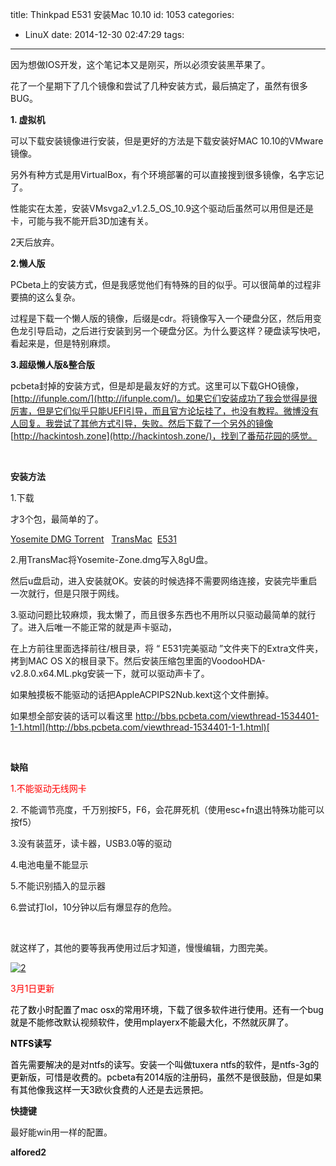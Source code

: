 title: Thinkpad E531 安装Mac 10.10
id: 1053
categories:
  - LinuX
date: 2014-12-30 02:47:29
tags:
---

因为想做IOS开发，这个笔记本又是刚买，所以必须安装黑苹果了。

花了一个星期下了几个镜像和尝试了几种安装方式，最后搞定了，虽然有很多BUG。

**1\. 虚拟机**

<!--more-->

可以下载安装镜像进行安装，但是更好的方法是下载安装好MAC 10.10的VMware镜像。

另外有种方式是用VirtualBox，有个环境部署的可以直接搜到很多镜像，名字忘记了。

性能实在太差，安装VMsvga2_v1.2.5_OS_10.9这个驱动后虽然可以用但是还是卡，可能与我不能开启3D加速有关。

2天后放弃。

**2.懒人版**

PCbeta上的安装方式，但是我感觉他们有特殊的目的似乎。可以很简单的过程非要搞的这么复杂。

过程是下载一个懒人版的镜像，后缀是cdr。将镜像写入一个硬盘分区，然后用变色龙引导启动，之后进行安装到另一个硬盘分区。为什么要这样？硬盘读写快吧，看起来是，但是特别麻烦。

**3.超级懒人版&amp;整合版**

pcbeta封掉的安装方式，但是却是最友好的方式。这里可以下载GHO镜像，[http://ifunple.com/](http://ifunple.com/)。如果它们安装成功了我会觉得是很厉害，但是它们似乎只能UEFI引导，而且官方论坛挂了，也没有教程。微博没有人回复。我尝试了其他方式引导，失败。然后下载了一个另外的镜像 [http://hackintosh.zone](http://hackintosh.zone/)，找到了番茄花园的感觉。

&nbsp;

**安装方法**

1.下载

才3个包，最简单的了。

[Yosemite DMG Torrent](http://7xnueu.com1.z0.glb.clouddn.com/2014/12/Yosemite-DMG-Torrent.zip)   [TransMac](http://7xnueu.com1.z0.glb.clouddn.com/2014/12/TransMac.zip)  [E531](http://7xnueu.com1.z0.glb.clouddn.com/2014/12/E531.zip)

2.用TransMac将Yosemite-Zone.dmg写入8gU盘。

然后u盘启动，进入安装就OK。安装的时候选择不需要网络连接，安装完毕重启一次就行，但是只限于网线。

3.驱动问题比较麻烦，我太懒了，而且很多东西也不用所以只驱动最简单的就行了。进入后唯一不能正常的就是声卡驱动，

在上方前往里面选择前往/根目录，将 “ E531完美驱动 ”文件夹下的Extra文件夹，拷到MAC OS X的根目录下。然后安装压缩包里面的VoodooHDA-v2.8.0.x64.ML.pkg安装一下，就可以驱动声卡了。

如果触摸板不能驱动的话把AppleACPIPS2Nub.kext这个文件删掉。

如果想全部安装的话可以看这里 [http://bbs.pcbeta.com/viewthread-1534401-1-1.html](http://bbs.pcbeta.com/viewthread-1534401-1-1.html)[
](http://7xnueu.com1.z0.glb.clouddn.com/2014/12/Yosemite-DMG-Torrent.zip)

&nbsp;

**缺陷**

<span style="color: #ff0000;">1.不能驱动无线网卡</span>

2\. 不能调节亮度，千万别按F5，F6，会花屏死机（使用esc+fn退出特殊功能可以按f5）

3.没有装蓝牙，读卡器，USB3.0等的驱动

4.电池电量不能显示

5.不能识别插入的显示器

6.尝试打lol，10分钟以后有爆显存的危险。

&nbsp;

就这样了，其他的要等我再使用过后才知道，慢慢编辑，力图完美。

[![2](http://7xnueu.com1.z0.glb.clouddn.com/2014/12/2.png)](http://7xnueu.com1.z0.glb.clouddn.com/2014/12/2.png)

<span style="color: #ff0000;">3月1日更新</span>

<span style="color: #000000;">花了数小时配置了mac osx的常用环境，下载了很多软件进行使用。还有一个bug就是不能修改默认视频软件，使用mplayerx不能最大化，不然就灰屏了。</span>

**<span style="color: #000000;">NTFS读写</span>**

<span style="color: #000000;">首先需要解决的是对ntfs的读写。安装一个叫做tuxera ntfs的软件，是ntfs-3g的更新版，可惜是收费的。pcbeta有2014版的注册码，虽然不是很鼓励，但是如果有其他像我这样一天3欧伙食费的人还是去远景把。</span>

**快捷键**

最好能win用一样的配置。

**alfored2**

<span style="color: #000000;"> </span>